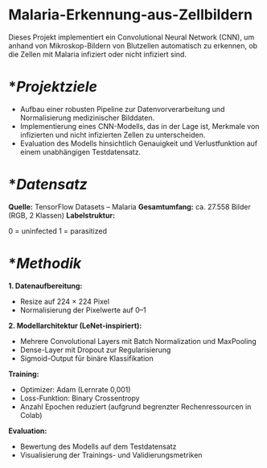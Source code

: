 # Malaria-Erkennung-aus-Zellbildern
Dieses Projekt implementiert ein Convolutional Neural Network (CNN), um anhand von Mikroskop-Bildern von Blutzellen automatisch zu erkennen, ob die Zellen mit Malaria infiziert oder nicht infiziert sind.

# **Projektziele* 
- Aufbau einer robusten Pipeline zur Datenvorverarbeitung und Normalisierung medizinischer Bilddaten.
- Implementierung eines CNN-Modells, das in der Lage ist, Merkmale von infizierten und nicht infizierten Zellen zu unterscheiden.
- Evaluation des Modells hinsichtlich Genauigkeit und Verlustfunktion auf einem unabhängigen Testdatensatz.

# **Datensatz*
**Quelle:** TensorFlow Datasets – Malaria
**Gesamtumfang:** ca. 27.558 Bilder (RGB, 2 Klassen)
**Labelstruktur:**
  
  0 = uninfected
  1 = parasitized

# **Methodik*
**1. Datenaufbereitung:**
- Resize auf 224 × 224 Pixel
- Normalisierung der Pixelwerte auf 0–1

**2. Modellarchitektur (LeNet-inspiriert):**
- Mehrere Convolutional Layers mit Batch Normalization und MaxPooling
- Dense-Layer mit Dropout zur Regularisierung
- Sigmoid-Output für binäre Klassifikation

**Training:**
- Optimizer: Adam (Lernrate 0,001)
- Loss-Funktion: Binary Crossentropy
- Anzahl Epochen reduziert (aufgrund begrenzter Rechenressourcen in Colab)

**Evaluation:**
- Bewertung des Modells auf dem Testdatensatz
- Visualisierung der Trainings- und Validierungsmetriken
